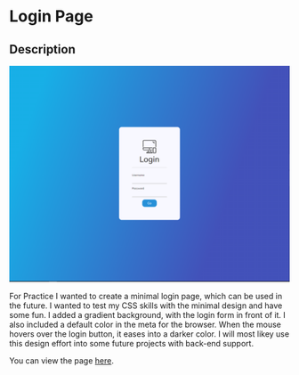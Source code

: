 # Login Page

## Description

![](./images/screenshot.png)

For Practice I wanted to create a minimal login page, which can be used in the future. I wanted to test my CSS skills with the minimal design and have some fun. I added a gradient background, with the login form in front of it. I also included a default color in the meta for the browser. When the mouse hovers over the login button, it eases into a darker color. I will most likey use this design effort into some future projects with back-end support.

You can view the page [here](https://johnclimie.github.io/login-page/).